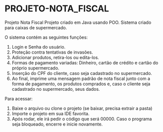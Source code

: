# PROJETO-NOTA_FISCAL

Projeto Nota Fiscal
Projeto criado em Java usando POO. Sistema criado para caixas de supermercado. 

O sistema contém as seguintes funções:

1. Login e Senha do usuário.
2. Proteção contra tentativas de invasões.
3. Adicionar produtos, retira-los ou edita-los.
4. Formas de pagamento variadas: Dinheiro, cartão de crédito e cartão do próprio supermercado.
5. Inserção do CPF do cliente, caso seja cadastrado no supermercado. 
6. Ao final, imprime uma mensagem padrão de nota fiscal junto com a forma de pagamento, os produtos comprados e, caso o cliente seja cadastrado no supermercado, seus dados.

Para acessar:
1. Baixe o arquivo ou clone o projeto (se baixar, precisa extrair a pasta)
2. Importe o projeto em sua IDE favorita.
2. Após rodar, ele irá pedir o código que será 00000. Caso o programa seja bloqueado, encerre e inicie novamente.
